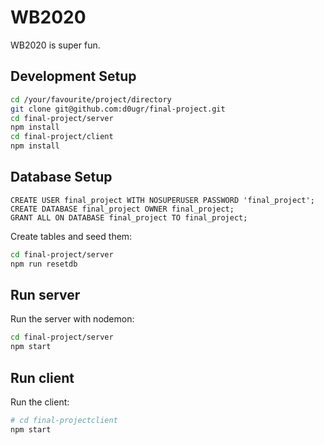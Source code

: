 # WB2020

WB2020 is super fun.

## **Development Setup**

```sh
cd /your/favourite/project/directory
git clone git@github.com:d0ugr/final-project.git
cd final-project/server
npm install
cd final-project/client
npm install
```

## **Database Setup**

```postgres
CREATE USER final_project WITH NOSUPERUSER PASSWORD 'final_project';
CREATE DATABASE final_project OWNER final_project;
GRANT ALL ON DATABASE final_project TO final_project;
```

Create tables and seed them:

```sh
cd final-project/server
npm run resetdb
```

## **Run server**

Run the server with nodemon:

```sh
cd final-project/server
npm start
```

## **Run client**

Run the client:

```sh
# cd final-projectclient
npm start
```
